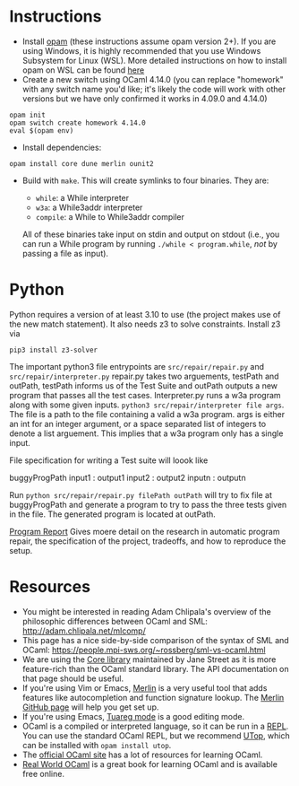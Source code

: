 # Instructions

- Install [opam](https://opam.ocaml.org/doc/Install.html) (these instructions
  assume opam version 2+).
  If you are using Windows, it is highly recommended that
  you use Windows Subsystem for Linux (WSL). More detailed instructions on how 
  to install opam on WSL can be found [here](https://github.com/janestreet/install-ocaml)
- Create a new switch using OCaml 4.14.0 (you can replace "homework" with any switch name you'd like; it's likely the code will work with other versions but we have only confirmed it works in 4.09.0 and 4.14.0)
```
opam init
opam switch create homework 4.14.0
eval $(opam env)
```
- Install dependencies:
```
opam install core dune merlin ounit2
```
- Build with `make`. This will create symlinks to four binaries. They are:
    - `while`: a While interpreter
    - `w3a`: a While3addr interpreter
    - `compile`: a While to While3addr compiler

  All of these binaries take input on stdin and output on stdout (i.e., you can
  run a While program by running `./while < program.while`, *not* by passing a
  file as input).
# Python 
Python requires a version of at least 3.10 to use (the project makes use of the new match statement).  It also needs z3 to solve constraints.
Install z3 via 
```
pip3 install z3-solver
```
The important python3 file entrypoints are `src/repair/repair.py` and `src/repair/interpreter.py`
repair.py takes two arguements, testPath and outPath,
testPath informs us of the Test Suite and outPath outputs a new program that passes all the test cases. 
Interpreter.py runs a w3a program along with  some given inputs.
`python3 src/repair/interpreter file args`. The file is a path to the file containing a valid a w3a program.
args is either an int for an integer argument, or a space separated list of integers to denote a list arguement. This implies that a w3a program only has a single input. 

File specification for writing a Test suite will loook like

buggyProgPath
input1 : output1
input2 : output2
inputn : outputn

Run `python src/repair/repair.py filePath outPath` 
will try to fix file at buggyProgPath and generate a program to try to pass the three tests given in the file. The generated program is located at outPath. 

[Program Report](./Program%20Report.pdf) Gives moere detail on the research in automatic program repair, the specification of the project, tradeoffs, and how to reproduce the setup.
# Resources

- You might be interested in reading Adam Chlipala's overview of the philosophic
  differences between OCaml and SML: http://adam.chlipala.net/mlcomp/
- This page has a nice side-by-side comparison of the syntax of SML and OCaml:
  https://people.mpi-sws.org/~rossberg/sml-vs-ocaml.html
- We are using the [Core library](https://ocaml.janestreet.com/ocaml-core/latest/doc/base/Base/index.html)
  maintained by Jane Street as it is more feature-rich than the OCaml standard
  library. The API documentation on that page should be useful.
- If you're using Vim or Emacs, [Merlin](https://ocaml.github.io/merlin/) is a
  very useful tool that adds features like autocompletion and function signature
  lookup. The [Merlin GitHub page](https://github.com/ocaml/merlin) will help
  you get set up.
- If you're using Emacs, [Tuareg mode](https://github.com/ocaml/tuareg) is a
  good editing mode.
- OCaml is a compiled or interpreted language, so it can be run in a
  [REPL](https://en.wikipedia.org/wiki/Read%E2%80%93eval%E2%80%93print_loop). You
  can use the standard OCaml REPL, but we recommend
  [UTop](https://opam.ocaml.org/blog/about-utop/), which can be installed with
  `opam install utop`.
- The [official OCaml site](https://ocaml.org/learn/) has a lot of
  resources for learning OCaml.
- [Real World OCaml](https://realworldocaml.org/) is a great book for learning
  OCaml and is available free online.
